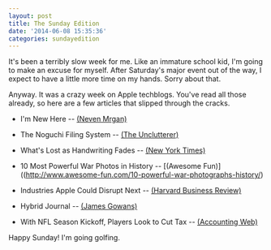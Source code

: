 ```yaml
---
layout: post
title: The Sunday Edition
date: '2014-06-08 15:35:36'
categories: sundayedition
---
```


It's been a terribly slow week for me. Like an immature school kid, I'm going to make an excuse for myself. After Saturday's major event out of the way, I expect to have a little more time on my hands. Sorry about that.

Anyway. It was a crazy week on Apple techblogs. You've read all those already, so here are a few articles that slipped through the cracks.

* I'm New Here -- [(Neven Mrgan)](http://mrgan.tumblr.com/post/87121357212/im-new-here)

* The Noguchi Filing System -- [(The Unclutterer)](http://unclutterer.com/2014/06/03/the-noguchi-filing-system/)

* What's Lost as Handwriting Fades -- [(New York Times)](http://www.nytimes.com/2014/06/03/science/whats-lost-as-handwriting-fades.html?_r=0)

* 10 Most Powerful War Photos in History -- [(Awesome Fun)]((http://www.awesome-fun.com/10-powerful-war-photographs-history/)

* Industries Apple Could Disrupt Next -- [(Harvard Business Review)](http://blogs.hbr.org/2014/06/the-industries-apple-could-disrupt-next/)

* Hybrid Journal -- [(James Gowans)](http://jamesgowans.com/hybrid)

* With NFL Season Kickoff, Players Look to Cut Tax -- [(Accounting Web)](http://m.accountingweb.com/article/nfl-season-kickoff-players-look-cut-tax/222411)

Happy Sunday! I'm going golfing.

